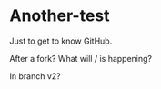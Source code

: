 Another-test
============
Just to get to know GitHub.

After a fork? What will / is happening?

In branch v2?
